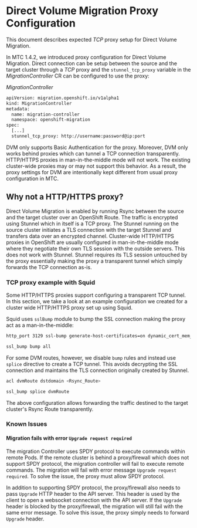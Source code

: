# Direct Volume Migration Proxy Configuration

This document describes expected _TCP_ proxy setup for Direct Volume Migration.

In MTC 1.4.2, we introduced proxy configuration for Direct Volume Migration. Direct connection can be setup between the source and the target cluster through a _TCP_ proxy and the `stunnel_tcp_proxy` variable in the _MigrationController_ CR can be configured to use the proxy: 

_MigrationController_
```sh
apiVersion: migration.openshift.io/v1alpha1
kind: MigrationController
metadata:
  name: migration-controller
  namespace: openshift-migration
spec:
  [...]
  stunnel_tcp_proxy: http://username:password@ip:port
```

DVM only supports Basic Authentication for the proxy. Moreover, DVM only works behind proxies which can tunnel a TCP connection transparently. HTTP/HTTPS proxies in man-in-the-middle mode will not work. The existing cluster-wide proxies may or may not support this behavior. As a result, the proxy settings for DVM are intentionally kept different from usual proxy configuration in MTC.

## Why not a HTTP/HTTPS proxy?

Direct Volume Migration is enabled by running Rsync between the source and the target cluster over an OpenShift Route. The traffic is encrypted using Stunnel which in itself is a TCP proxy. The Stunnel running on the source cluster initiates a TLS connection with the target Stunnel and transfers data over an encrypted channel. Cluster-wide HTTP/HTTPS proxies in OpenShift are usually configured in man-in-the-middle mode where they negotiate their own TLS session with the outside servers. This does not work with Stunnel. Stunnel requires its TLS session untouched by the proxy essentially making the proxy a transparent tunnel which simply forwards the TCP connection as-is.

### TCP proxy example with Squid

Some HTTP/HTTPS proxies support configuring a transparent TCP tunnel. In this section, we take a look at an example configuration we created for a cluster wide HTTP/HTTPS proxy set up using Squid. 

Squid uses `sslBump` module to bump the SSL connection making the proxy act as a man-in-the-middle:

```sh
http_port 3129 ssl-bump generate-host-certificates=on dynamic_cert_mem_cache_size=4MB cert=<ca_cert> key=<ca_key> cafile=<ca_file>

ssl_bump bump all
```

For some DVM routes, however, we disable `bump` rules and instead use `splice` directive to create a TCP tunnel. This avoids decrypting the SSL connection and maintains the TLS connection originally created by Stunnel.  

```sh
acl dvmRoute dstdomain <Rsync_Route> 

ssl_bump splice dvmRoute
```

The above configuration allows forwarding the traffic destined to the target cluster's Rsync Route transparently.

### Known Issues

#### Migration fails with error `Upgrade request required` 

The migration Controller uses SPDY protocol to execute commands within remote Pods. If the remote cluster is behind a proxy/firewall which does not support SPDY protocol, the migration controller will fail to execute remote commands. The migration will fail with error message `Upgrade request required`. To solve the issue, the proxy must allow SPDY protocol.

In addition to supporting SPDY protocol, the proxy/firewall also needs to pass `Upgrade` HTTP header to the API server. This header is used by the client to open a websocket connection with the API server. If the `Upgrade` header is blocked by the proxy/firewall, the migration will still fail with the same error message. To solve this issue, the proxy simply needs to forward `Upgrade` header.
